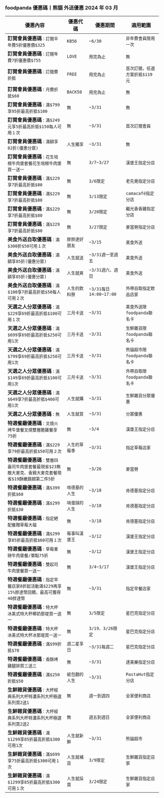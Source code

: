 
### foodpanda 優惠碼丨熊貓 外送優惠 2024 年 03 月
| 優惠內容 | 優惠代碼 | 優惠期間 | 適用範圍 |
| --- | --- | --- | --- |
|**訂閱會員優惠碼** : ```訂閱半年費5折優惠價$325```|```KB56```|```~6/30```|```非年費會員限用一次```|
|**訂閱會員優惠碼** : ```訂閱年費7折優惠價$755```|```LOVE```|```用完為止```|```無```|
|**訂閱會員優惠碼** : ```訂閱費折抵```|```FREE```|```用完為止```|```首次訂閱，任選方案折抵$119元```|
|**訂閱會員優惠碼** : ```月費折抵$60```|```BACK50```|```用完為止```|```無```|
|**訂閱會員優惠碼** : ```滿$799享95折最高折抵$100```|```無```|```~3/31```|```無```|
|**訂閱會員優惠碼** : ```滿$249元享5折最高折抵$150每人可用１次```|```無```|```~3/31```|```首次訂閱會員```|
|**訂閱會員優惠碼** : ```滿額享82折(優惠分眾)```|```人生獨享```|```~3/31```|```無```|
|**訂閱會員優惠碼** : ```花生培根牛肉堡套餐花生培根牛肉堡買一送一```|```無```|```3/7~3/27```|```漢堡王指定分店```|
|**訂閱會員優惠碼** : ```滿$229享7折最高折抵$80```|```無```|```3/6限定```|```老先覺指定分店```|
|**訂閱會員優惠碼** : ```滿$229享7折最高折抵$80```|```無```|```3/13限定```|```camacafé指定分店```|
|**訂閱會員優惠碼** : ```滿$229享7折最高折抵$80```|```無```|```3/20限定```|```繼光香香雞指定分店```|
|**訂閱會員優惠碼** : ```滿$229享7折最高折抵$80```|```無```|```3/27限定```|```麥當勞指定分店```|
|**美食外送自取優惠碼** : ```滿$300折$50可用１次```|```胖胖達好朋友```|```~3/15```|```美食外送```|
|**美食外送自取優惠碼** : ```滿額享85折(優惠分眾)```|```人生就送```|```~3/31週一至週五```|```美食外送```|
|**美食外送自取優惠碼** : ```滿額享85折(優惠分眾)```|```人生就爽```|```~3/31週六、週日```|```美食外送```|
|**美食外送自取優惠碼** : ```滿$100享7折最高折抵$50每人可用２次```|```人生的飲料祭```|```~3/31每日14:00~17:00```|```外帶自取指定飲品店家```|
|**天選之人分眾優惠碼** : ```滿$229享69折最高折抵$100可用１次```|```三月卡送```|```~3/31```|```美食外送限foodpanda聯名卡```|
|**天選之人分眾優惠碼** : ```滿$699享69折最高折抵$250可用1次```|```三月卡送```|```~3/31```|```生鮮雜貨限foodpanda聯名卡```|
|**天選之人分眾優惠碼** : ```滿$799享69折最高折抵$250可用1次```|```三月卡送```|```~3/31```|```熊貓超市限foodpanda聯名卡```|
|**天選之人分眾優惠碼** : ```滿$149享69折最高折抵$100可用1次```|```三月卡送```|```~3/31```|```外帶自取限foodpanda聯名卡```|
|**天選之人分眾優惠碼** : ```滿$649享7折最高折抵$400可用1次```|```人生就購```|```~3/31```|```生鮮雜貨分眾優惠```|
|**天選之人分眾優惠碼** : ```無```|```人生就買```|```~3/31```|```分眾優惠```|
|**特選餐廳優惠碼** : ```叉燒火烤牛堡餐叉燒雙層脆雞餐享75折```|```無```|```~3/4```|```漢堡王指定分店```|
|**特選餐廳優惠碼** : ```滿$229享79折最高折抵$50可用２次```|```人生的草莓季```|```~3/31```|```指定草莓店家```|
|**特選餐廳優惠碼** : ```雙層四盎司牛肉堡套餐最現省$23無敵大麥克、香鷄大麥克套餐現省$19酥嫩鷄翅第二件5折```|```無```|```~3/26```|```麥當勞```|
|**特選餐廳優惠碼** : ```滿$399折抵$60```|```啃德基的人生```|```~3/18```|```肯德基指定分店```|
|**特選餐廳優惠碼** : ```滿$299折抵$30```|```啃蛋撻的人生```|```~3/18```|```肯德基指定分店```|
|**特選餐廳優惠碼** : ```指定絕配餐贈草莓大福```|```無```|```~3/18```|```肯德基指定分店```|
|**特選餐廳優惠碼** : ```滿$299享85折最高折抵$60可用１次```|```莓事叫漢堡王```|```~3/12```|```漢堡王指定分店```|
|**特選餐廳優惠碼** : ```草莓重磅牛肉堡餐/單點75折```|```無```|```~3/12```|```漢堡王指定分店```|
|**特選餐廳優惠碼** : ```雙起司牛肉堡餐買一送一```|```無```|```3/4~3/17```|```漢堡王指定分店```|
|**特選餐廳優惠碼** : ```指定早餐店家8折起活動滿$229再享15%胖達幣回饋，最高可獲得40胖達幣```|```無```|```~3/31```|```指定早餐店家```|
|**特選餐廳優惠碼** : ```特大杯冰美式特大杯椰奶那堤買一送一```|```無```|```3/5限定```|```星巴克指定分店```|
|**特選餐廳優惠碼** : ```特大杯冰美式特大杯冰那堤買一送一```|```無```|```3/19、3/26限定```|```星巴克指定分店```|
|**特選餐廳優惠碼** : ```滿$99折抵$70```|```週二星享日```|```~3/31每週二```|```星巴克指定分店```|
|**特選餐廳優惠碼** : ```香酥烤雞腿排買三送三```|```無```|```~3/31```|```達美樂指定分店```|
|**特選餐廳優惠碼** : ```滿$250折抵$50```|```紙包麵的人生```|```~3/31```|```PastaHut指定分店```|
|**生鮮雜貨優惠碼** : ```大杯經典系列大杯特濃系列大杯極選系列買2送1```|```無```|```週一到週四```|```全家便利商店```|
|**生鮮雜貨優惠碼** : ```大杯經典系列大杯特濃系列大杯極選系列買2送2```|```無```|```週五到週日```|```全家便利商店```|
|**生鮮雜貨優惠碼** : ```滿$1299享85折最高折抵$300可用1次```|```人生就新鮮```|```~3/31```|```熊貓超市```|
|**生鮮雜貨優惠碼** : ```滿$699享75折最高折抵$300可用１次```|```人生就補貨```|```3/9限定```|```生鮮雜貨指定店家```|
|**生鮮雜貨優惠碼** : ```滿$1299享85折最高折抵$300可用１次```|```人生就採買```|```3/24限定```|```生鮮雜貨指定店家```|
